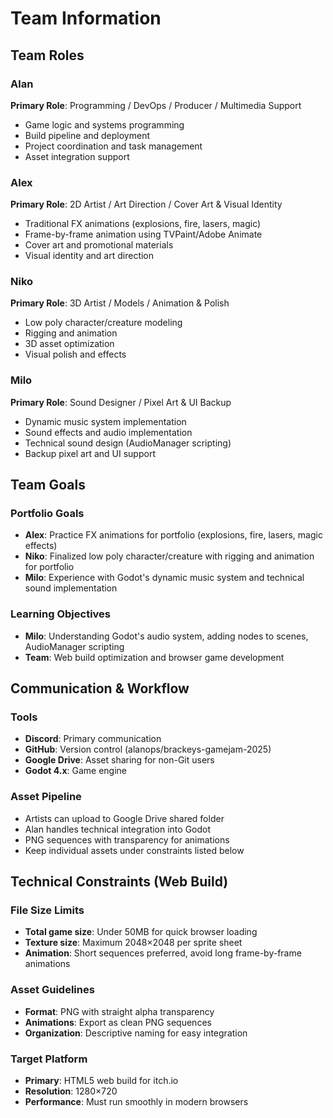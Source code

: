 # Team Information

## Team Roles

### Alan
**Primary Role**: Programming / DevOps / Producer / Multimedia Support
- Game logic and systems programming
- Build pipeline and deployment
- Project coordination and task management
- Asset integration support

### Alex
**Primary Role**: 2D Artist / Art Direction / Cover Art & Visual Identity
- Traditional FX animations (explosions, fire, lasers, magic)
- Frame-by-frame animation using TVPaint/Adobe Animate
- Cover art and promotional materials
- Visual identity and art direction

### Niko
**Primary Role**: 3D Artist / Models / Animation & Polish
- Low poly character/creature modeling
- Rigging and animation
- 3D asset optimization
- Visual polish and effects

### Milo  
**Primary Role**: Sound Designer / Pixel Art & UI Backup
- Dynamic music system implementation
- Sound effects and audio implementation
- Technical sound design (AudioManager scripting)
- Backup pixel art and UI support

## Team Goals

### Portfolio Goals
- **Alex**: Practice FX animations for portfolio (explosions, fire, lasers, magic effects)
- **Niko**: Finalized low poly character/creature with rigging and animation for portfolio
- **Milo**: Experience with Godot's dynamic music system and technical sound implementation

### Learning Objectives
- **Milo**: Understanding Godot's audio system, adding nodes to scenes, AudioManager scripting
- **Team**: Web build optimization and browser game development

## Communication & Workflow

### Tools
- **Discord**: Primary communication
- **GitHub**: Version control (alanops/brackeys-gamejam-2025)
- **Google Drive**: Asset sharing for non-Git users
- **Godot 4.x**: Game engine

### Asset Pipeline
- Artists can upload to Google Drive shared folder
- Alan handles technical integration into Godot
- PNG sequences with transparency for animations
- Keep individual assets under constraints listed below

## Technical Constraints (Web Build)

### File Size Limits
- **Total game size**: Under 50MB for quick browser loading
- **Texture size**: Maximum 2048×2048 per sprite sheet
- **Animation**: Short sequences preferred, avoid long frame-by-frame animations

### Asset Guidelines
- **Format**: PNG with straight alpha transparency
- **Animations**: Export as clean PNG sequences
- **Organization**: Descriptive naming for easy integration

### Target Platform
- **Primary**: HTML5 web build for itch.io
- **Resolution**: 1280×720
- **Performance**: Must run smoothly in modern browsers